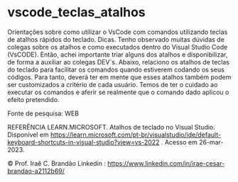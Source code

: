 # vscode_teclas_atalhos
Orientações sobre como utilizar o VsCode com comandos utilizando teclas de atalhos rápidos do teclado. Dicas.
Tenho observado muitas dúvidas de colegas sobre os atalhos e como executados dentro do Visual Studio Code (VsCODE).
Então, achei importante triar alguns dos atalhos e disponibilizar, de forma a auxiliar ao colegas DEV´s.
Abaixo, relaciono os atalhos de teclas do teclado para facilitar os comandos quando estiverem codando os seus códigos.
Para tanto, deverá ter em mente que esses atalhos também podem ser customizados a critério de cada usuário.
Temos de ter o cuidado ao executar os comandos e aferir se realmente que o comando dado aplicou o efeito pretendido.

Fonte de pesquisa: WEB

 REFERÊNCIA
     LEARN.MICROSOFT. Atalhos de teclado no Visual Studio. Disponível em  https://learn.microsoft.com/pt-br/visualstudio/ide/default-keyboard-shortcuts-in-visual-studio?view=vs-2022 . Acesso em 26-mar-2023.

© Prof.  Iraê C. Brandão   Linkedin : https://www.linkedin.com/in/irae-cesar-brandao-a2112b69/
